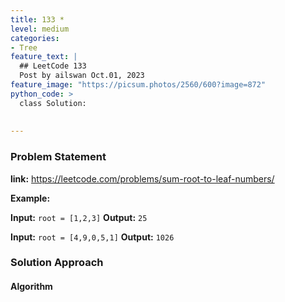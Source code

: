 ```yaml
---
title: 133 *
level: medium
categories:
- Tree
feature_text: |
  ## LeetCode 133
  Post by ailswan Oct.01, 2023
feature_image: "https://picsum.photos/2560/600?image=872"
python_code: >
  class Solution:
        
   
---
```


### Problem Statement
**link:**
https://leetcode.com/problems/sum-root-to-leaf-numbers/
 

 

**Example:**

**Input:** `root = [1,2,3]`
**Output:** `25`
 
**Input:** `root = [4,9,0,5,1]`
**Output:** `1026`
 

### Solution Approach
 
#### Algorithm
 